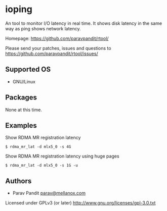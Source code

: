 ioping
======

An tool to monitor I/O latency in real time.
It shows disk latency in the same way as ping shows network latency.

Homepage: https://github.com/paravpandit/rtool/

Please send your patches, issues and questions to
https://github.com/paravpandit/rtool/issues/

Supported OS
------------

* GNU/Linux

Packages
--------

None at this time.

Examples
--------

Show RDMA MR registration latency

```
$ rdma_mr_lat -d mlx5_0 -s 4G
```

Show RDMA MR registration latency using huge pages

```
$ rdma_mr_lat -d mlx5_0 -s 1G -u

```

Authors
-------

* Parav Pandit <parav@mellanox.com>

Licensed under GPLv3 (or later) <http://www.gnu.org/licenses/gpl-3.0.txt>
